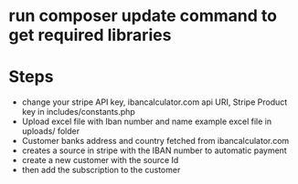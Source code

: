 # run composer update command to get required libraries

# Steps
- change your stripe API key, ibancalculator.com api URI, Stripe Product key in includes/constants.php
- Upload excel file with Iban number and name example excel file in uploads/ folder
- Customer banks address and country fetched from ibancalculator.com
- creates a source in stripe with the IBAN number to automatic payment
- create a new customer with the source Id
- then add the subscription to the customer
